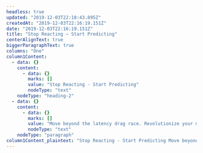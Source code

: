 ```yaml
---
headless: true
updated: "2019-12-03T22:18:43.895Z"
createdAt: "2019-12-03T22:16:19.151Z"
date: "2019-12-03T22:16:19.151Z"
title: "Stop Reacting – Start Predicting"
centerAlignText: true
biggerParagraphText: true
columns: "One"
column1Content:
  - data: {}
    content:
      - data: {}
        marks: []
        value: "Stop Reacting - Start Predicting"
        nodeType: "text"
    nodeType: "heading-2"
  - data: {}
    content:
      - data: {}
        marks: []
        value: "Move beyond the latency drag race. Revolutionize your market making and algo trading strategies with real-time predictions of market dynamics - price movements and execution activity. Leverage insights from (no longer) hidden orders. Capture the right trading opportunities before the fastest reactors. With Signum, you will have been there already."
        nodeType: "text"
    nodeType: "paragraph"
column1Content_plaintext: "Stop Reacting - Start Predicting Move beyond the latency drag race. Revolutionize your market making and algo trading strategies with real-time predictions of market dynamics - price movements and execution activity. Leverage insights from (no longer) hidden orders. Capture the right trading opportunities before the fastest reactors. With Signum, you will have been there already."
---
```

